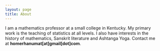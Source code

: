 ```yaml
---
layout: page
title: About
---
```


<p class="message">
  I am a mathematics professor at a small college in Kentucky.  My primary work is the teaching of statistics at all levels.  I also have interests in the history of mathematics, Sanskrit literature and Ashtanga Yoga.  Contact me at <strong>homerhanumat[at]gmail[dot]com</strong>.
</p>

